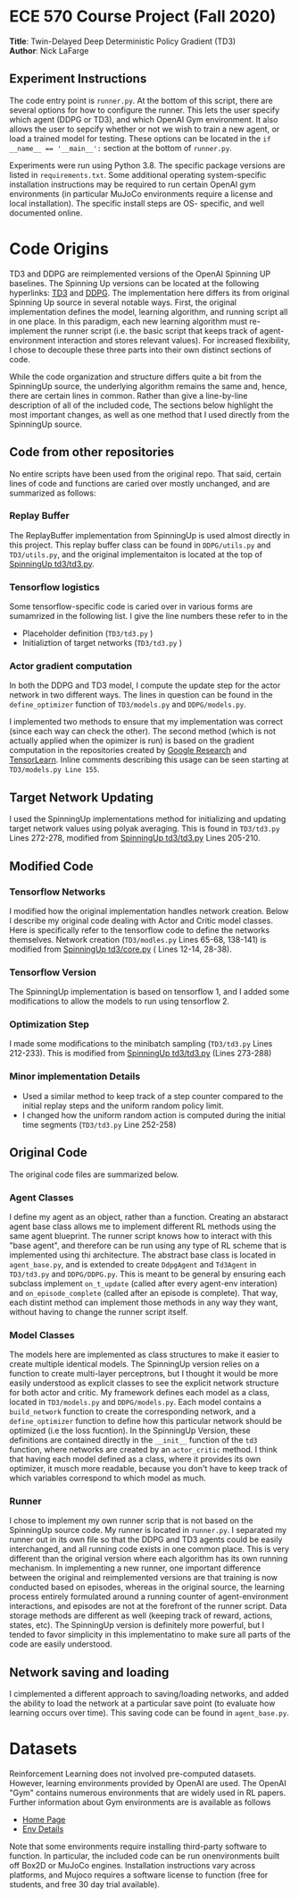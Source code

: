 # ECE 570 Course Project (Fall 2020)
**Title**: Twin-Delayed Deep Deterministic Policy Gradient (TD3)\
**Author**: Nick LaFarge


## Experiment Instructions

The code entry point is `runner.py`. At the bottom of this script, there are several options for how to configure the runner. This lets the user specify which agent (DDPG or TD3), and which OpenAI Gym environment. It also allows the user to sepcify whether or not we wish to train a new agent, or load a trained model for testing. These options can be located in the `if __name__ == '__main__':` section at the bottom of `runner.py`.

Experiments were run using Python 3.8. The specific package versions are listed in `requirements.txt`. Some additional operating system-specific installation instructions may be required to run certain OpenAI gym environments (in particular MuJoCo environments require a license and local installation). The specific install steps are OS- specific, and well documented online.

# Code Origins

TD3 and DDPG are reimplemented versions of the OpenAI Spinning UP baselines. The Spinning Up versions can be located at the following hyperlinks: [TD3](https://github.com/openai/spinningup/tree/master/spinup/algos/tf1/td3) and [DDPG](https://github.com/openai/spinningup/tree/master/spinup/algos/tf1/ddpg). The implementation here differs its from original Spinning Up source  in several notable ways. First, the original implementation defines the model, learning algorithm, and running script all in one place. In this paradigm, each new learning algorithm must re-implement the runner script (i.e. the basic script that keeps track of agent-environment interaction and stores relevant values). For increased flexibility, I chose to decouple these three parts into their own distinct sections of code.

While the code organization and structure differs quite a bit from the SpinningUp source, the underlying algorithm remains the same and, hence, there are certain lines in common. Rather than give a line-by-line description of all of the included code, The sections below highlight the most important changes, as well as one method that I used directly from the SpinningUp source.













## Code from other repositories

No entire scripts have been used from the original repo. That said, certain lines of code and functions are caried over mostly unchanged, and are summarized as follows:

### Replay Buffer
The ReplayBuffer implementation from SpinningUp is used almost directly in this project. This replay buffer class can be found in `DDPG/utils.py` and `TD3/utils.py`, and the original implementaiton is located at the top of [SpinningUp td3/td3.py](https://github.com/openai/spinningup/blob/master/spinup/algos/tf1/td3/td3.py).

### Tensorflow logistics
Some tensorflow-specific code is caried over in various forms are sumamrized in the following list. I give the line numbers these refer to in the

- Placeholder definition (`TD3/td3.py` )
- Initializtion of target networks  (`TD3/td3.py` )


### Actor gradient computation

In both the DDPG and TD3 model, I compute the update step for the actor network in two different ways. The lines in question can be found in the `define_optimizer` function of `TD3/models.py` and `DDPG/models.py`.

I implemented two methods to ensure that my implementation was correct (since each way can check the other). The second method (which is not  actually applied when the opimizer is run) is based on the gradient computation in the repositories created by [Google Research](https://github.com/google-research/google-research/blob/master/dac/ddpg_td3.py) and [TensorLearn](https://github.com/tensorlayer/tensorlayer/blob/master/examples/reinforcement_learning/tutorial_TD3.py). Inline comments describing this usage can be seen starting at `TD3/models.py Line 155`.



## Target Network Updating
I used the SpinningUp implementations method for initializing and updating target network values using polyak averaging. This is found in `TD3/td3.py` Lines 272-278, modified from [SpinningUp td3/td3.py](https://github.com/openai/spinningup/blob/master/spinup/algos/tf1/td3/td3.py) Lines 205-210.







## Modified Code


### Tensorflow Networks
I modified how the original implementation handles network creation. Below I describe my original code dealing with Actor and Critic model classes. Here is specifically refer to the tensorflow code to define the networks themselves. Network creation (`TD3/modles.py` Lines 65-68, 138-141) is modified from [SpinningUp td3/core.py](https://github.com/openai/spinningup/blob/master/spinup/algos/tf1/td3/core.py) ( Lines 12-14, 28-38).

### Tensorflow Version
The SpinningUp implementation is based on tensorflow 1, and I added some modifications to allow the models to run using tensorflow 2.

### Optimization Step
I made some modifications to the minibatch sampling (`TD3/td3.py` Lines 212-233). This is modified from [SpinningUp td3/td3.py](https://github.com/openai/spinningup/blob/master/spinup/algos/tf1/td3/td3.py) (Lines 273-288)

### Minor implementation Details

- Used a similar method to keep track of a step counter compared to the initial replay steps and the uniform random policy limit.
- I changed how the uniform random action is computed during the initial time segments  (`TD3/td3.py` Line 252-258)










## Original Code

The original code files are summarized below.

### Agent Classes
I define my agent as an object, rather than a function. Creating an abstaract agent base class allows me to implement different RL methods using the same agent blueprint. The runner script knows how to interact with this "base agent", and therefore can be run using any type of RL scheme that is implemented using thi architecture. The abstract base class is located in `agent_base.py`, and is extended to create `DdpgAgent` and `Td3Agent` in `TD3/td3.py` and `DDPG/DDPG.py`. This is meant to be general by ensuring each subclass implement `on_t_update` (called after every agent-env interation) and `on_episode_complete` (called after an episode is complete). That way, each distint method can implement those methods in any way they want, without having to change the runner script itself.

### Model Classes
The models here are implemented as class structures to make it easier to create multiple identical models. The SpinningUp version relies on a function to create multi-layer perceptrons, but I thought it would be more easily understood as explicit classes to see the explicit network structure for both actor and critic. My framework defines each model as a class, located in `TD3/models.py` and `DDPG/models.py`. Each model contains a `build_network` function to create the corresponding network, and a `define_optimizer` function to define how this particular network should be optimized (i.e the loss fucntion). In the SpinningUp Version, these definitions are contained directly in the `__init__` function of the `td3` function, where networks are created by an `actor_critic` method. I think that having each model defined as a class, where it provides its own optimizer, it musch more readable, because you don't have to keep track of which variables correspond to which model as much.

### Runner
I chose to implement my own runner scrip that is not based on the SpinningUp source code. My runner is located in `runner.py`. I separated my runner out in its own file so that the DDPG and TD3 agents could be easily interchanged, and all running code exists in one common place. This is very different than the original version where each algorithm has its own running mechanism. In implementing a new runner,
one important difference between the original and reimplemented versions are that training is now conducted based on episodes, whereas in the original source, the learning process entirely formulated around a running counter of agent-environment interactions, and episodes are not at the forefront of the runner script. Data storage methods are different as well (keeping track of reward, actions, states, etc). The SpinningUp version is definitely more powerful, but I tended to favor simplicity in this implementatino to make sure all parts of the code are easily understood.


## Network saving and loading
I cimplemented a different approach to saving/loading networks, and added the ability to load the network at a particular save point (to evaluate how learning occurs over time). This saving code can be found in `agent_base.py`.









# Datasets
Reinforcement Learning does not involved pre-computed datasets. However, learning environments provided by OpenAI are used. The OpenAI "Gym" contains numerous environments that are widely used in RL papers. Further information about Gym environments are is available as follows

- [Home Page](https://gym.openai.com/)
- [Env Details](https://github.com/openai/gym/wiki/Table-of-environments)

Note that some environments require installing third-party software to function. In particular, the included code can be run onenvironments built off Box2D or MuJoCo engines. Installation instructions vary across platforms, and Mujoco requires a software license to function (free for students, and free 30 day trial available).
